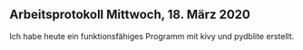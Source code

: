 ## Arbeitsprotokoll Mittwoch, 18. März 2020
Ich habe heute ein funktionsfähiges Programm mit kivy und pydblite erstellt.